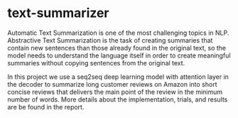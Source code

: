 # text-summarizer
Automatic Text Summarization is one of the most challenging topics in NLP. Abstractive
Text Summarization is the task of creating summaries that contain new sentences than
those already found in the original text, so the model needs to understand the language
itself in order to create meaningful summaries without copying sentences from the
original text.

In this project we use a seq2seq deep learning model with attention layer in the decoder to summarize long customer reviews on Amazon into short concise reviews that delivers the main point of the review in the minimum number of words. More details about the implementation, trials, and results are be found in the report.
